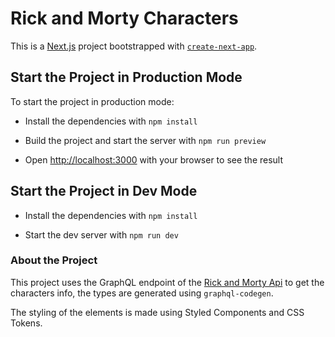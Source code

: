 # Rick and Morty Characters

This is a [Next.js](https://nextjs.org/) project bootstrapped with [`create-next-app`](https://github.com/vercel/next.js/tree/canary/packages/create-next-app).

## Start the Project in Production Mode

To start the project in production mode:

- Install the dependencies with `npm install`

- Build the project and start the server with `npm run preview`

- Open [http://localhost:3000](http://localhost:3000) with your browser to see the result

## Start the Project in Dev Mode

- Install the dependencies with `npm install`

- Start the dev server with `npm run dev`

### About the Project

This project uses the GraphQL endpoint of the [Rick and Morty Api](https://rickandmortyapi.com) to get the characters info, the types are generated using `graphql-codegen`.

The styling of the elements is made using Styled Components and CSS Tokens.
